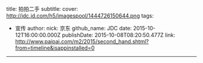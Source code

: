 title: 拍拍二手
subtitle: 
cover: http://jdc.jd.com/h5/imagespool/1444726150644.png
tags:
  - 宣传
author:
  nick: 京东
  github_name: JDC
date: 2015-10-12T16:00:00.000Z
publishDate: 2015-10-08T08:20:50.477Z
link: http://www.paipai.com/m2/2015/second_hand.shtml?from=timeline&isappinstalled=0
---
